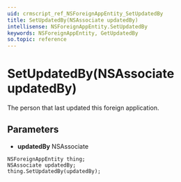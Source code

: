 ```yaml
---
uid: crmscript_ref_NSForeignAppEntity_SetUpdatedBy
title: SetUpdatedBy(NSAssociate updatedBy)
intellisense: NSForeignAppEntity.SetUpdatedBy
keywords: NSForeignAppEntity, GetUpdatedBy
so.topic: reference
---
```


# SetUpdatedBy(NSAssociate updatedBy)

The person that last updated this foreign application.

## Parameters

* **updatedBy** NSAssociate

```crmscript
NSForeignAppEntity thing;
NSAssociate updatedBy;
thing.SetUpdatedBy(updatedBy);
```

